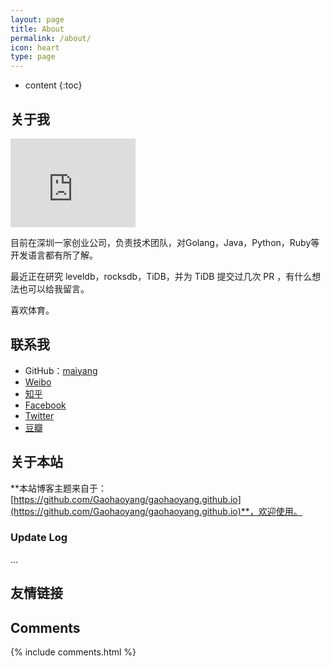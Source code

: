 ```yaml
---
layout: page
title: About
permalink: /about/
icon: heart
type: page
---
```


* content
{:toc}

## 关于我

<iframe src="https://githubbadge.appspot.com/yangwenmai?s=1" style="border: 0;height: 142px;width: 200px;overflow: hidden;" frameBorder="0"></iframe>

目前在深圳一家创业公司，负责技术团队，对Golang，Java，Python，Ruby等开发语言都有所了解。

最近正在研究 leveldb，rocksdb，TiDB，并为 TiDB 提交过几次 PR ，有什么想法也可以给我留言。

喜欢体育。

## 联系我

* GitHub：[maiyang](https://github.com/yangwenmai)
* [Weibo](http://weibo.com/yangwen0o0)
* [知乎]()
* [Facebook]()
* [Twitter]()
* [豆瓣]()

## 关于本站

**本站博客主题来自于：[https://github.com/Gaohaoyang/gaohaoyang.github.io](https://github.com/Gaohaoyang/gaohaoyang.github.io)**，欢迎使用。

### Update Log

...

## 友情链接

<!-- [羡辙杂俎](http://zhangwenli.com/blog) \| [Anotherhome](https://www.anotherhome.net) \| [Reverland](http://reverland.org/) \| [ZhiLi](http://lizhipower.github.io/) \| [Simmer](http://simmer-jun.github.io/) \| [awthink](http://awthink.net/) \| [Aralic](http://aralic.github.io/) \| [zchen9](http://www.chen9.info/) \| [wuhuaji](http://wuhuaji.me/) \| [lisheng](http://www.lishengcn.cn/) \| [薛彬XueBin](http://axuebin.com/blog/) \| [TBOOX](http://www.tboox.org/cn/) \|  [Ling](http://linglinyp.com/)
 -->

## Comments

{% include comments.html %}
